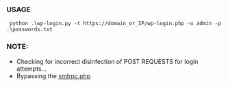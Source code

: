 ### USAGE
```
 python .\wp-login.py -t https://domain_or_IP/wp-login.php -u admin -p .\passwords.txt
```

### NOTE:
- Checking for incorrect disinfection of POST REQUESTS for login attempts...
- Bypassing the [xmlrpc.php](https://www.hostinger.com/tutorials/xmlrpc-wordpress)
